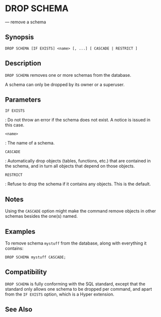 # DROP SCHEMA

— remove a schema

## Synopsis

```sql_template
DROP SCHEMA [IF EXISTS] <name> [, ...] [ CASCADE | RESTRICT ]
```

## Description

`DROP SCHEMA` removes one or more schemas from the database.

A schema can only be dropped by its owner or a superuser.

## Parameters

`IF EXISTS`

:   Do not throw an error if the schema does not exist. A notice is
    issued in this case.

`<name>`

:   The name of a schema.

`CASCADE`

:   Automatically drop objects (tables, functions, etc.) that are
    contained in the schema, and in turn all objects that depend on
    those objects.

`RESTRICT`

:   Refuse to drop the schema if it contains any objects. This is the
    default.

## Notes

Using the `CASCADE` option might make the command remove objects in
other schemas besides the one(s) named.

## Examples

To remove schema `mystuff` from the database, along with everything it
contains:

    DROP SCHEMA mystuff CASCADE;

## Compatibility

`DROP SCHEMA` is fully conforming with the SQL standard, except that the
standard only allows one schema to be dropped per command, and apart
from the `IF EXISTS` option, which is a Hyper extension.

## See Also
